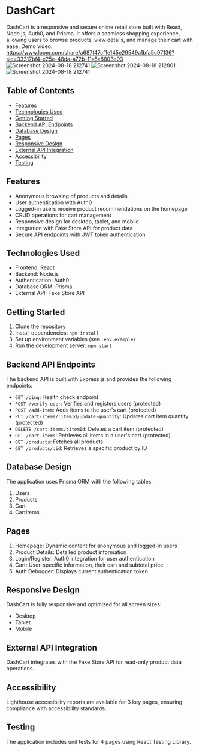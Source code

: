 # DashCart

DashCart is a responsive and secure online retail store built with React, Node.js, Auth0, and Prisma. It offers a seamless shopping experience, allowing users to browse products, view details, and manage their cart with ease.
Demo video: https://www.loom.com/share/a687f47cf1e145e29549a1bfa5c97136?sid=33317bf4-e25e-48da-a72b-11a5a8803e03
![Screenshot 2024-08-18 212741](https://github.com/user-attachments/assets/2321ef31-0c51-4e32-a8a1-e917d472e689)
![Screenshot 2024-08-18 212801](https://github.com/user-attachments/assets/81a762be-d59e-49fb-b558-91e4b51baf78)
![Screenshot 2024-08-18 212741](https://github.com/user-attachments/assets/6d862744-53c4-4ea1-aa4d-7816830f5eb5)

## Table of Contents

- [Features](#features)
- [Technologies Used](#technologies-used)
- [Getting Started](#getting-started)
- [Backend API Endpoints](#api-endpoints)
- [Database Design](#database-design)
- [Pages](#pages)
- [Responsive Design](#responsive-design)
- [External API Integration](#external-api-integration)
- [Accessibility](#accessibility)
- [Testing](#testing)

## Features

- Anonymous browsing of products and details
- User authentication with Auth0
- Logged-in users receive product recommendations on the homepage
- CRUD operations for cart management
- Responsive design for desktop, tablet, and mobile
- Integration with Fake Store API for product data
- Secure API endpoints with JWT token authentication

## Technologies Used

- Frontend: React
- Backend: Node.js
- Authentication: Auth0
- Database ORM: Prisma
- External API: Fake Store API

## Getting Started

1. Clone the repository
2. Install dependencies: `npm install`
3. Set up environment variables (see `.env.example`)
4. Run the development server: `npm start`

## Backend API Endpoints

The backend API is built with Express.js and provides the following endpoints:

- `GET /ping`: Health check endpoint
- `POST /verify-user`: Verifies and registers users (protected)
- `POST /add-item`: Adds items to the user's cart (protected)
- `PUT /cart-items/:itemId/update-quantity`: Updates cart item quantity (protected)
- `DELETE /cart-items/:itemId`: Deletes a cart item (protected)
- `GET /cart-items`: Retrieves all items in a user's cart (protected)
- `GET /products`: Fetches all products
- `GET /products/:id`: Retrieves a specific product by ID

## Database Design

The application uses Prisma ORM with the following tables:
1. Users
2. Products
3. Cart
4. CartItems

## Pages

1. Homepage: Dynamic content for anonymous and logged-in users
2. Product Details: Detailed product information
3. Login/Register: Auth0 integration for user authentication
4. Cart: User-specific information, their cart and subtotal price
5. Auth Debugger: Displays current authentication token

## Responsive Design

DashCart is fully responsive and optimized for all screen sizes:
- Desktop
- Tablet
- Mobile

## External API Integration

DashCart integrates with the Fake Store API for read-only product data operations.

## Accessibility

Lighthouse accessibility reports are available for 3 key pages, ensuring compliance with accessibility standards.

## Testing

The application includes unit tests for 4 pages using React Testing Library.
